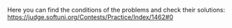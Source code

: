 Here you can find the conditions of the problems and check their solutions:
https://judge.softuni.org/Contests/Practice/Index/1462#0